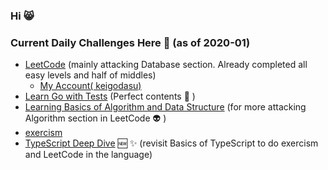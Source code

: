 ### Hi 😸 

### Current Daily Challenges Here 💪 (as of 2020-01)
- [LeetCode](https://github.com/keigodasu/leetcode) (mainly attacking Database section. Already completed all easy levels and half of middles)
  - [My Account( keigodasu)](https://leetcode.com/keigodasu/)
- [Learn Go with Tests](https://github.com/keigodasu/learn-go-with-tests) (Perfect contents 🦁 )
- [Learning Basics of Algorithm and Data Structure](https://github.com/keigodasu/algorithm-and-data-structure-book) (for more attacking Algorithm section in LeetCode 👽 )
- [exercism](https://github.com/keigodasu/exercism)  
- [TypeScript Deep Dive](https://github.com/keigodasu/typescript-deep-dive-ebook) 🆕 ✨ (revisit Basics of TypeScript to do exercism and LeetCode in the language)
